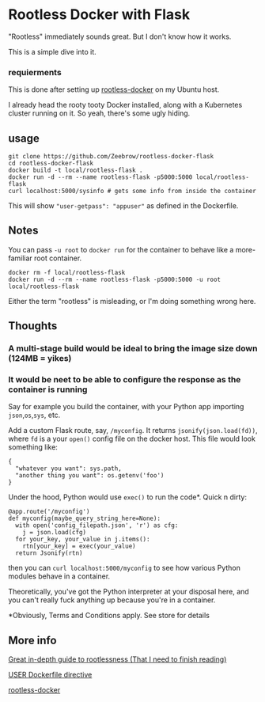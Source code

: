 # Rootless Docker with Flask

"Rootless" immediately sounds great. But I don't know how it works.

This is a simple dive into it.

### requierments

This is done after setting up [rootless-docker](https://docs.docker.com/engine/security/rootless/) on my Ubuntu host.

I already head the rooty tooty Docker installed, along with a Kubernetes cluster running on it. So yeah, there's some ugly hiding.

## usage

```
git clone https://github.com/Zeebrow/rootless-docker-flask
cd rootless-docker-flask
docker build -t local/rootless-flask .
docker run -d --rm --name rootless-flask -p5000:5000 local/rootless-flask
curl localhost:5000/sysinfo # gets some info from inside the container
```
This will show `"user-getpass": "appuser"` as defined in the Dockerfile.


## Notes

You can pass `-u root` to `docker run` for the container to behave like a
more-familiar root container.

```
docker rm -f local/rootless-flask
docker run -d --rm --name rootless-flask -p5000:5000 -u root local/rootless-flask
```

Either the term "rootless" is misleading, or I'm doing something wrong here.

## Thoughts

### A multi-stage build would be ideal to bring the image size down (124MB = yikes)

### It would be neet to be able to configure the response as the container is running
Say for example you build the container, with your Python app importing `json`,`os`,`sys`, etc. 

Add a custom Flask route, say, `/myconfig`. It returns `jsonify(json.load(fd))`, where `fd` is a your `open()` config file on the docker host. This file would look something like:

```
{
  "whatever you want": sys.path,
  "another thing you want": os.getenv('foo')
}
```

Under the hood, Python would use `exec()` to run the code\*. Quick n dirty:

```
@app.route('/myconfig')
def myconfig(maybe_query_string_here=None):
  with open('config_filepath.json', 'r') as cfg:
    j = json.load(cfg)
  for your_key, your_value in j.items():
    rtn[your_key] = exec(your_value)
  return Jsonify(rtn)
```

then you can `curl localhost:5000/myconfig` to see how various Python modules behave in a container.

Theoretically, you've got the Python interpreter at your disposal here, and you can't really fuck anything up because you're in a container.

\*Obviously, Terms and Conditions apply. See store for details

## More info

[Great in-depth guide to rootlessness (That I need to finish reading)](https://rootlesscontaine.rs/)

[USER Dockerfile directive](https://docs.docker.com/engine/reference/builder/#user)

[rootless-docker](https://docs.docker.com/engine/security/rootless/)
